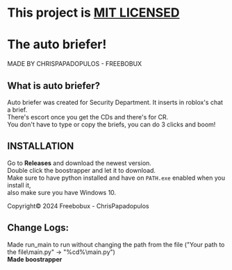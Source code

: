 # This project is [MIT LICENSED](https://github.com/BestGithubUser1/auto_briefer/blob/main/LICENSE)

# The auto briefer!

MADE BY CHRISPAPADOPULOS - FREEBOBUX

## What is auto briefer?
Auto briefer was created for Security Department. It inserts in roblox's chat a brief. \
There's escort once you get the CDs and there's for CR. \
You don't have to type or copy the briefs, you can do 3 clicks and boom!

## INSTALLATION
Go to **Releases** and download the newest version. \
Double click the boostrapper and let it to download. \
Make sure to have python installed and have on `PATH.exe` enabled when you install it, \
also make sure you have Windows 10.

Copyright© 2024 Freebobux - ChrisPapadopulos


## Change Logs:

Made run_main to run without changing the path from the file ("Your path to the file\main.py" -> "%cd%\main.py") \
__**Made boostrapper**__
